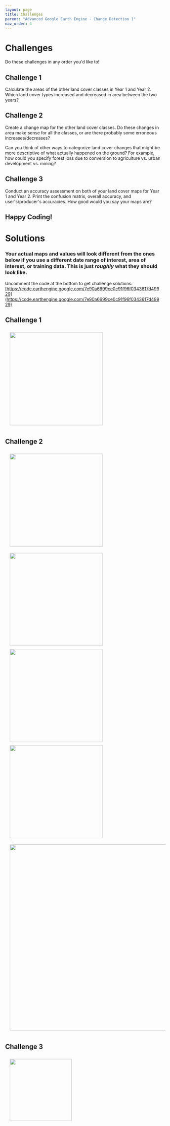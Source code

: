 ```yaml
---
layout: page
title: Challenges
parent: "Advanced Google Earth Engine - Change Detection 1"
nav_order: 4
---
```


# Challenges

Do these challenges in any order you'd like to!

## Challenge 1

Calculate the areas of the other land cover classes in Year 1 and Year 2. Which land cover types increased and decreased in area between the two years?

## Challenge 2 

Create a change map for the other land cover classes. Do these changes in area make sense for all the classes, or are there probably some erroneous increases/decreases?

Can you think of other ways to categorize land cover changes that might be more descriptive of what actually happened on the ground?  For example, how could you specify forest loss due to conversion to agriculture vs. urban development vs. mining? 

## Challenge 3

Conduct an accuracy assessment on both of your land cover maps for Year 1 and Year 2.  Print the confusion matrix, overall accuracy, and user's/producer's accuracies.  How good would you say your maps are?

## Happy Coding!

# Solutions

### **Your actual maps and values will look different from the ones below if you use a different date range of interest, area of interest, or training data.  This is just *roughly* what they should look like.**

Uncomment the code at the bottom to get challenge solutions: [https://code.earthengine.google.com/7e90a6699ce0c91f96f0343617d49929](https://code.earthengine.google.com/7e90a6699ce0c91f96f0343617d49929)

## Challenge 1

<img align="center" src="../images/change-detection-1/landcoverarea_print.png" hspace="15" vspace="10" width="300">

## Challenge 2 

<img align="center" src="../images/change-detection-1/waterchange.png" hspace="15" vspace="10" width="300">
<img align="center" src="../images/change-detection-1/urbanchange.png" hspace="15" vspace="10" width="300">
<img align="center" src="../images/change-detection-1/agriculturechange.png" hspace="15" width="300">
<img align="center" src="../images/change-detection-1/baresoilchange.png" hspace="15" vspace="10" width="300">

<img align="center" src="../images/change-detection-1/forestchange_detailed.png" hspace="15" vspace="10" width="600">

## Challenge 3

<img align="center" src="../images/change-detection-1/accuracy_print.png" hspace="15" vspace="10" width="200">

